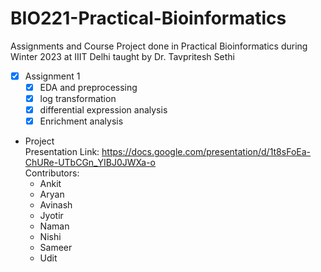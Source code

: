 # BIO221-Practical-Bioinformatics
Assignments and Course Project done in Practical Bioinformatics during Winter 2023 at IIIT Delhi taught by Dr. Tavpritesh Sethi

- [x] Assignment 1
  - [x] EDA and preprocessing
  - [x] log transformation
  - [x] differential expression analysis
  - [x] Enrichment analysis

- Project  
Presentation Link: https://docs.google.com/presentation/d/1t8sFoEa-ChURe-UTbCGn_YIBJ0JWXa-o  
Contributors:
  - Ankit
  - Aryan
  - Avinash
  - Jyotir
  - Naman
  - Nishi
  - Sameer
  - Udit
